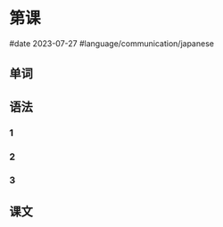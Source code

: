 # 第课

#date 2023-07-27 #language/communication/japanese 

## 单词



## 语法

### 1 



### 2 



### 3 



## 课文